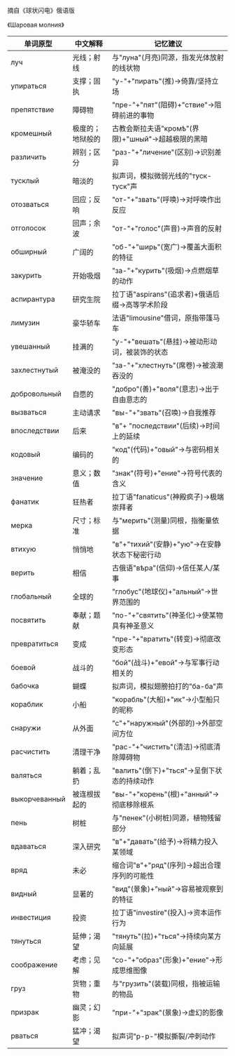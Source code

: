 摘自《球状闪电》俄语版

《Шаровая молния》

| 单词原型          | 中文解释               | 记忆建议                                   |
|------------------|----------------------|------------------------------------------|
| луч             | 光线；射线            | 与"луна"(月亮)同源，指发光体放射的线状物    |
| упираться       | 支撑；固执            | "у-"+"пирать"(推)→倚靠/坚持立场            |
| препятствие     | 障碍物               | "пре-"+"пят"(阻碍)+"ствие"→阻碍前进的事物   |
| кромешный       | 极度的；地狱般的       | 古教会斯拉夫语"кромѣ"(界限)+"шный"→超越极限的黑暗 |
| различить       | 辨别；区分            | "раз-"+"личение"(区别)→识别差异            |
| тусклый         | 暗淡的               | 拟声词，模拟微弱光线的"туск-туск"声         |
| отозваться      | 回应；反响            | "от-"+"звать"(呼唤)→对呼唤作出反应          |
| отголосок       | 回声；余波            | "от-"+"голос"(声音)→声音的反射              |
| обширный        | 广阔的               | "об-"+"ширь"(宽广)→覆盖大面积的特征         |
| закурить        | 开始吸烟             | "за-"+"курить"(吸烟)→点燃烟草的动作         |
| аспирантура     | 研究生院             | 拉丁语"aspirans"(追求者)+俄语后缀→高等学术阶段 |
| лимузин         | 豪华轿车             | 法语"limousine"借词，原指带篷马车           |
| увешанный       | 挂满的               | "у-"+"вешать"(悬挂)→被动形动词，被装饰的状态  |
| захлестнутый     | 被淹没的             | "за-"+"хлестнуть"(席卷)→被浪潮吞没的        |
| добровольный    | 自愿的               | "добро"(善)+"воля"(意志)→出于自由意志的      |
| вызваться       | 主动请求             | "вы-"+"звать"(召唤)→自我推荐                |
| впоследствии    | 后来                | "в"+ "последствии"(后续)→时间上的延续        |
| кодовый         | 编码的               | "код"(代码)+"овый"→与密码相关的             |
| значение        | 意义；数值           | "знак"(符号)+"ение"→符号代表的含义          |
| фанатик         | 狂热者               | 拉丁语"fanaticus"(神殿疯子)→极端崇拜者       |
| мерка            | 尺寸；标准            | 与"мерить"(测量)同根，指衡量依据           |
| втихую           | 悄悄地               | "в"+"тихий"(安静)+"ую"→在安静状态下秘密行动 |
| верить           | 相信                | 古俄语"вѣра"(信仰)→信任某人/某事           |
| глобальный       | 全球的              | "глобус"(地球仪)+"альный"→世界范围的        |
| посвятить        | 奉献；题献           | "по-"+"святить"(神圣化)→使某物具有神圣意义  |
| превратиться     | 变成                | "пре-"+"вратить"(转变)→彻底改变形态         |
| боевой           | 战斗的              | "бой"(战斗)+"евой"→与军事行动相关的         |
| бабочка          | 蝴蝶                | 拟声词，模拟翅膀拍打的"ба-ба"声             |
| кораблик         | 小船                | "корабль"(大船)+"ик"→小型船只的昵称         |
| снаружи          | 从外面              | "с"+"наружный"(外部的)→外部空间方位         |
| расчистить       | 清理干净            | "рас-"+"чистить"(清洁)→彻底清除障碍物       |
| валяться         | 躺着；乱扔           | "валить"(倒下)+"ться"→呈倒下状态的持续动作  |
| выкорчеванный    | 被连根拔起的         | "вы-"+"корень"(根)+"анный"→彻底移除根系     |
| пень             | 树桩                | 与"пенек"(小树桩)同源，植物残留部分         |
| вдаваться         | 深入研究            | "в"+"давать"(给予)→将精力投入某领域         |
| вряд             | 未必                | 缩合词"в"+"ряд"(序列)→超出合理序列的可能性  |
| видный           | 显著的              | "вид"(景象)+"ный"→容易被观察到的特征        |
| инвестиция       | 投资                | 拉丁语"investire"(投入)→资本运作行为        |
| тянуться         | 延伸；渴望           | "тянуть"(拉)+"ться"→持续向某方向延展        |
| соображение      | 考虑；见解           | "со-"+"образ"(形象)+"ение"→形成思维图像     |
| груз             | 货物；重物            | 与"грузить"(装载)同根，指被运输的物品       |
| призрак          | 幽灵；幻影            | "при-"+"зрак"(景象)→虚幻的影像              |
| рваться          | 猛冲；渴望            | 拟声词"р-р-"模拟撕裂/冲刺动作                |